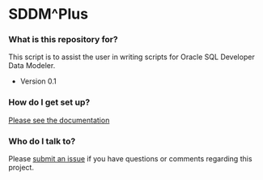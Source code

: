 # SDDM^Plus #

### What is this repository for? ###

This script is to assist the user in writing scripts for Oracle SQL Developer Data Modeler.

 * Version 0.1

### How do I get set up? ###

[Please see the documentation](docs/README.md)


### Who do I talk to? ###

Please [submit an issue](issues) if you have questions or comments regarding this project.
